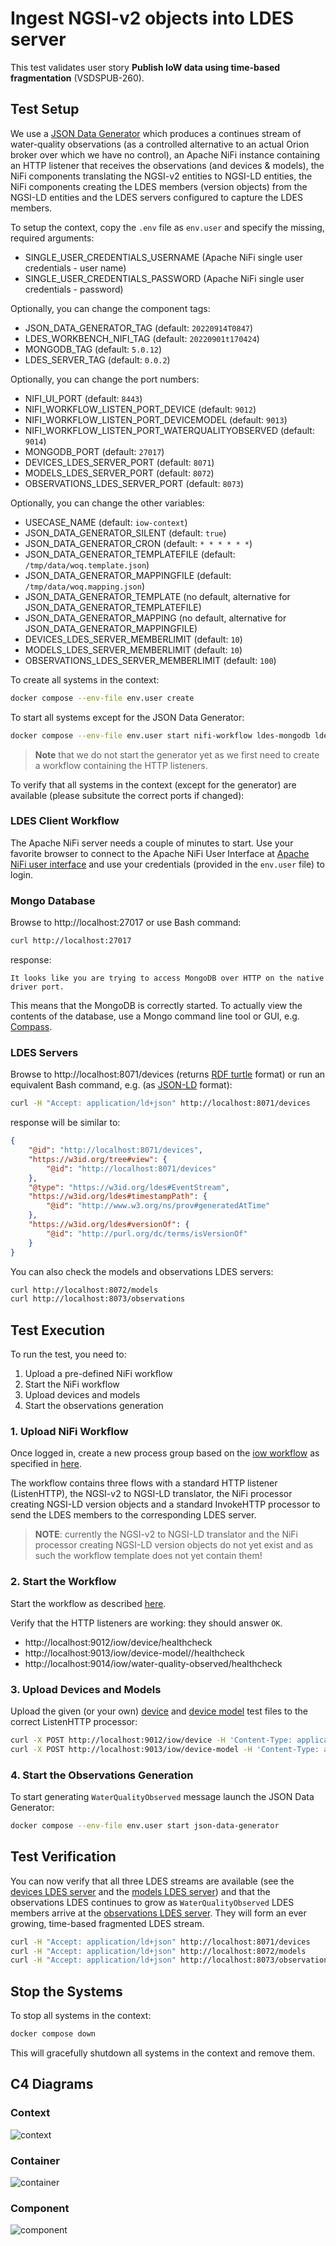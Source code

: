 # Ingest NGSI-v2 objects into LDES server
This test validates user story **Publish IoW data using time-based fragmentation** (VSDSPUB-260).

## Test Setup
We use a [JSON Data Generator](/json-data-generator/README.md) which produces a continues stream of water-quality observations (as a controlled alternative to an actual Orion broker over which we have no control), an Apache NiFi instance containing an HTTP listener that receives the observations (and devices & models), the NiFi components translating the NGSI-v2 entities to NGSI-LD entities, the NiFi components creating the LDES members (version objects) from the NGSI-LD entities and the LDES servers configured to capture the LDES members.

To setup the context, copy the `.env` file as `env.user` and specify the missing, required arguments:
* SINGLE_USER_CREDENTIALS_USERNAME (Apache NiFi single user credentials - user name)
* SINGLE_USER_CREDENTIALS_PASSWORD (Apache NiFi single user credentials - password)

Optionally, you can change the component tags:
* JSON_DATA_GENERATOR_TAG (default: `20220914T0847`)
* LDES_WORKBENCH_NIFI_TAG (default: `20220901t170424`)
* MONGODB_TAG (default: `5.0.12`)
* LDES_SERVER_TAG (default: `0.0.2`)

Optionally, you can change the port numbers:
* NIFI_UI_PORT (default: `8443`)
* NIFI_WORKFLOW_LISTEN_PORT_DEVICE (default: `9012`)
* NIFI_WORKFLOW_LISTEN_PORT_DEVICEMODEL (default: `9013`)
* NIFI_WORKFLOW_LISTEN_PORT_WATERQUALITYOBSERVED (default: `9014`)
* MONGODB_PORT (default: `27017`)
* DEVICES_LDES_SERVER_PORT (default: `8071`)
* MODELS_LDES_SERVER_PORT (default: `8072`)
* OBSERVATIONS_LDES_SERVER_PORT (default: `8073`)

Optionally, you can change the other variables:
* USECASE_NAME (default: `iow-context`)
* JSON_DATA_GENERATOR_SILENT (default: `true`)
* JSON_DATA_GENERATOR_CRON (default: `* * * * * *`)
* JSON_DATA_GENERATOR_TEMPLATEFILE (default: `/tmp/data/woq.template.json`)
* JSON_DATA_GENERATOR_MAPPINGFILE (default: `/tmp/data/woq.mapping.json`)
* JSON_DATA_GENERATOR_TEMPLATE (no default, alternative for JSON_DATA_GENERATOR_TEMPLATEFILE)
* JSON_DATA_GENERATOR_MAPPING (no default, alternative for JSON_DATA_GENERATOR_MAPPINGFILE)
* DEVICES_LDES_SERVER_MEMBERLIMIT (default: `10`)
* MODELS_LDES_SERVER_MEMBERLIMIT (default: `10`)
* OBSERVATIONS_LDES_SERVER_MEMBERLIMIT (default: `100`)

To create all systems in the context:
```bash
docker compose --env-file env.user create
```

To start all systems except for the JSON Data Generator:
```bash
docker compose --env-file env.user start nifi-workflow ldes-mongodb ldes-server-devices ldes-server-models ldes-server-observations
```

> **Note** that we do not start the generator yet as we first need to create a workflow containing the HTTP listeners.

To verify that all systems in the context (except for the generator) are available (please subsitute the correct ports if changed):

### LDES Client Workflow
The Apache NiFi server needs a couple of minutes to start. Use your favorite browser to connect to the Apache NiFi User Interface at [Apache NiFi user interface](https://localhost:8443/nifi) and use your credentials (provided in the `env.user` file) to login.

### Mongo Database
Browse to http://localhost:27017 or use Bash command:
```bash
curl http://localhost:27017
```
response:
```text
It looks like you are trying to access MongoDB over HTTP on the native driver port.
```
This means that the MongoDB is correctly started. To actually view the contents of the database, use a Mongo command line tool or GUI, e.g. [Compass](https://www.mongodb.com/products/compass).

### LDES Servers
Browse to http://localhost:8071/devices (returns [RDF turtle](https://www.w3.org/TR/turtle/) format) or run an equivalent Bash command, e.g. (as [JSON-LD](https://www.w3.org/TR/json-ld11/) format):
```bash
curl -H "Accept: application/ld+json" http://localhost:8071/devices
```
response will be similar to:
```json
{
    "@id": "http://localhost:8071/devices",
    "https://w3id.org/tree#view": {
        "@id": "http://localhost:8071/devices"
    },
    "@type": "https://w3id.org/ldes#EventStream",
    "https://w3id.org/ldes#timestampPath": {
        "@id": "http://www.w3.org/ns/prov#generatedAtTime"
    },
    "https://w3id.org/ldes#versionOf": {
        "@id": "http://purl.org/dc/terms/isVersionOf"
    }
}
```
You can also check the models and observations LDES servers:
```bash
curl http://localhost:8072/models
curl http://localhost:8073/observations
```

## Test Execution
To run the test, you need to:
1. Upload a pre-defined NiFi workflow
2. Start the NiFi workflow
3. Upload devices and models
4. Start the observations generation

### 1. Upload NiFi Workflow
Once logged in, create a new process group based on the [iow workflow](./nifi-workflow.json) as specified in [here](../../../support/context/workflow/README.md#creating-a-workflow).

The workflow contains three flows with a standard HTTP listener (ListenHTTP), the NGSI-v2 to NGSI-LD translator, the NiFi processor creating NGSI-LD version objects and a standard InvokeHTTP processor to send the LDES members to the corresponding LDES server.

> **NOTE**: currently the NGSI-v2 to NGSI-LD translator and the NiFi processor creating NGSI-LD version objects do not yet exist and as such the workflow template does not yet contain them!

### 2. Start the Workflow
Start the workflow as described [here](../../../support/context/workflow/README.md#starting-a-workflow).

Verify that the HTTP listeners are working: they should answer `OK`.
* http://localhost:9012/iow/device/healthcheck
* http://localhost:9013/iow/device-model//healthcheck
* http://localhost:9014/iow/water-quality-observed/healthcheck

### 3. Upload Devices and Models
Upload the given (or your own) [device](./data/device.json) and [device model](./data//device-model.json) test files to the correct ListenHTTP processor:
```bash
curl -X POST http://localhost:9012/iow/device -H 'Content-Type: application/json' -d '@data/device.json' 
curl -X POST http://localhost:9013/iow/device-model -H 'Content-Type: application/json' -d '@data/device-model.json' 
```

### 4. Start the Observations Generation
To start generating `WaterQualityObserved` message launch the JSON Data Generator:
```bash
docker compose --env-file env.user start json-data-generator
```

## Test Verification
You can now verify that all three LDES streams are available (see the [devices LDES server](http://localhost:8071/devices) and the [models LDES server](http://localhost:8072/models)) and that the observations LDES continues to grow as `WaterQualityObserved` LDES members arrive at the [observations LDES server](http://localhost:8073/observations). They will form an ever growing, time-based fragmented LDES stream.
```bash
curl -H "Accept: application/ld+json" http://localhost:8071/devices
curl -H "Accept: application/ld+json" http://localhost:8072/models
curl -H "Accept: application/ld+json" http://localhost:8073/observations
```

## Stop the Systems
To stop all systems in the context:
```bash
docker compose down
```
This will gracefully shutdown all systems in the context and remove them.

## C4 Diagrams

### Context
![context](./artwork/demo-ldes-server.context.png)

### Container
![container](./artwork/demo-ldes-server.container.png)

### Component
![component](./artwork/demo-ldes-server.component.png)
